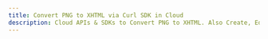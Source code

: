 ---title: Convert PNG to XHTML via Curl SDK in Clouddescription: Cloud APIs & SDKs to Convert PNG to XHTML. Also Create, Edit & Render Microsoft Word & OpenOffice documents in the Cloud.---